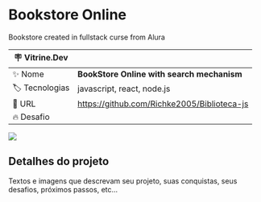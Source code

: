 # Bookstore Online

Bookstore created in fullstack curse from Alura

| :placard: Vitrine.Dev |     |
| -------------  | --- |
| :sparkles: Nome        | **BookStore Online with search mechanism**
| :label: Tecnologias |  javascript, react, node.js
| :rocket: URL         | https://github.com/Richke2005/Biblioteca-js
| :fire: Desafio     | 

<!-- Inserir imagem com a #vitrinedev ao final do link -->
![](https://ibb.co/7XhYqMM#vitrinedev)

## Detalhes do projeto

Textos e imagens que descrevam seu projeto, suas conquistas, seus desafios, próximos passos, etc...
